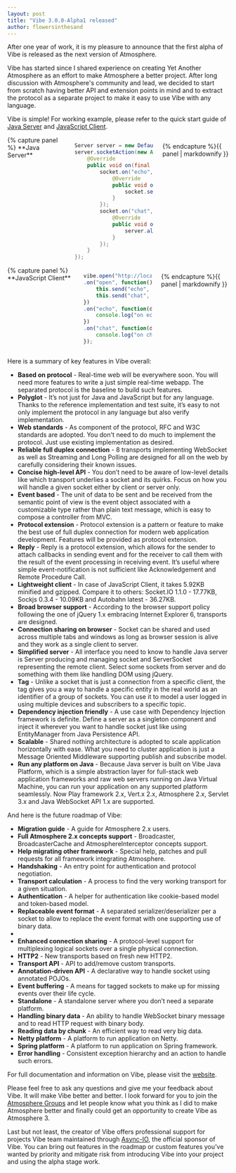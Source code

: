 ```yaml
---
layout: post
title: "Vibe 3.0.0-Alpha1 released"
author: flowersinthesand
---
```


After one year of work, it is my pleasure to announce that the first alpha of Vibe is released as the next version of Atmosphere.

Vibe has started since I shared experience on creating Yet Another Atmosphere as an effort to make Atmosphere a better project. After long discussion with Atmosphere's community and lead, we decided to start from scratch having better API and extension points in mind and to extract the protocol as a separate project to make it easy to use Vibe with any language.

Vibe is simple! For working example, please refer to the quick start guide of [Java Server](/projects/vibe-java-server/3.0.0-Alpha1/#quick-start) and [JavaScript Client](/projects/vibe-javascript-client/3.0.0-Alpha1/#quick-start).

<div class="row">
<div class="large-6 columns">
{% capture panel %}
**Java Server**

```java
Server server = new DefaultServer();
server.socketAction(new Action<ServerSocket>() {
    @Override
    public void on(final ServerSocket socket) {
        socket.on("echo", new Action<String>() {
            @Override
            public void on(String data) {
                socket.send("echo", data);
            }
        });
        socket.on("chat", new Action<String>() {
            @Override
            public void on(String data) {
                server.all().send("chat", data);
            }
        });
    }
});
```
{% endcapture %}{{ panel | markdownify }}
</div>
<div class="large-6 columns">
{% capture panel %}
**JavaScript Client**

```javascript
vibe.open("http://localhost:8080/vibe")
.on("open", function() {
    this.send("echo", "An echo message");
    this.send("chat", "A chat message");
})
.on("echo", function(data) {
    console.log("on echo event:", data);
})
.on("chat", function(data) {
    console.log("on chat event:", data);
});
```
{% endcapture %}{{ panel | markdownify }}
</div>
</div>

Here is a summary of key features in Vibe overall:

* **Based on protocol** - Real-time web will be everywhere soon. You will need more features to write a just simple real-time webapp. The separated protocol is the baseline to build such features.
* **Polyglot** - It’s not just for Java and JavaScript but for any language. Thanks to the reference implementation and test suite, it’s easy to not only  implement the protocol in any language but also verify implementation.
* **Web standards** - As component of the protocol, RFC and W3C standards are adopted. You don't need to do much to implement the protocol. Just use existing implementation as desired.
* **Reliable full duplex connection** - 8 transports implementing WebSocket as well as Streaming and Long Polling are designed for all on the web by carefully considering their known issues.
* **Concise high-level API** - You don’t need to be aware of low-level details like which transport underlies a socket and its quirks. Focus on how you will handle a given socket either by client or server only.
* **Event based** - The unit of data to be sent and be received from the semantic point of view is the event object associated with a customizable type rather than plain text message, which is easy to compose a controller from MVC.
* **Protocol extension** - Protocol extension is a pattern or feature to make the best use of full duplex connection for modern web application development. Features will be provided as protocol extension.
* **Reply** - Reply is a protocol extension, which allows for the sender to attach callbacks in sending event and for the receiver to call them with the result of the event processing in receiving event. It’s useful where simple event-notification is not sufficient like Acknowledgement and Remote Procedure Call.
* **Lightweight client** - In case of JavaScript Client, it takes 5.92KB minified and gzipped. Compare it to others: Socket.IO 1.1.0 - 17.77KB, Sockjs 0.3.4 - 10.09KB and Autobahn latest - 36.27KB.
* **Broad browser support** - According to the browser support policy following the one of jQuery 1.x embracing Internet Explorer 6, transports are designed.
* **Connection sharing on browser** - Socket can be shared and used across multiple tabs and windows as long as browser session is alive and they work as a single client to server.
* **Simplified server** - All interface you need to know to handle Java server is Server producing and managing socket and ServerSocket representing the remote client. Select some sockets from server and do something with them like handling DOM using jQuery.
* **Tag** - Unlike a socket that is just a connection from a specific client, the tag gives you a way to handle a specific entity in the real world as an identifier of a group of sockets. You can use it to model a user logged in using multiple devices and subscribers to a specific topic.
* **Dependency injection friendly** - A use case with Dependency Injection framework is definite. Define a server as a singleton component and inject it wherever you want to handle socket just like using EntityManager from Java Persistence API.
* **Scalable** - Shared nothing architecture is adopted to scale application horizontally with ease. What you need to cluster application is just a Message Oriented Middleware supporting publish and subscribe model.
* **Run any platform on Java** - Because Java server is built on Vibe Java Platform, which is a simple abstraction layer for full-stack web application frameworks and raw web servers running on Java Virtual Machine, you can run your application on any supported platform seamlessly. Now Play framework 2.x, Vert.x 2.x, Atmosphere 2.x, Servlet 3.x and Java WebSocket API 1.x are supported.

And here is the future roadmap of Vibe:

* **Migration guide** - A guide for Atmosphere 2.x users.
* **Full Atmosphere 2.x concepts support** - Broadcaster, BroadcasterCache and AtmosphereInterceptor concepts support.
* **Help migrating other framework** - Special help, patches and pull requests for all framework integrating Atmosphere.
* **Handshaking** - An entry point for authentication and protocol negotiation.
* **Transport calculation** - A process to find the very working transport for a given situation.
* **Authentication** - A helper for authentication like cookie-based model and token-based model.
* **Replaceable event format** - A separated serializer/deserializer per a socket to allow to replace the event format with one supporting use of binary data.
* 
* **Enhanced connection sharing** - A protocol-level support for multiplexing logical sockets over a single physical connection.
* **HTTP2** - New transports based on fresh new HTTP2.
* **Transport API** - API to add/remove custom transports.
* **Annotation-driven API** - A declarative way to handle socket using annotated POJOs.
* **Event buffering** - A means for tagged sockets to make up for missing events over their life cycle.
* **Standalone** - A standalone server where you don’t need a separate platform.
* **Handling binary data** - An ability to handle WebSocket binary message and to read HTTP request with binary body.
* **Reading data by chunk** - An efficient way to read very big data.
* **Netty platform** - A platform to run application on Netty.
* **Spring platform** - A platform to run application on Spring framework.
* **Error handling** - Consistent exception hierarchy and an action to handle such errors.

For full documentation and information on Vibe, please visit the [website](http://vibe-project.github.io).

Please feel free to ask any questions and give me your feedback about Vibe. It will make Vibe better and better. I look forward for you to join the [Atmosphere Groups](http://groups.google.com/group/atmosphere-framework) and let people know what you think as I did to make Atmosphere better and finally could get an opportunity to create Vibe as Atmosphere 3.

Last but not least, the creator of Vibe offers professional support for projects Vibe team maintained through [Async-IO](http://async-io.org/), the official sponsor of Vibe. You can bring out features in the roadmap or custom features you’ve wanted by priority and mitigate risk from introducing Vibe into your project and using the alpha stage work.
